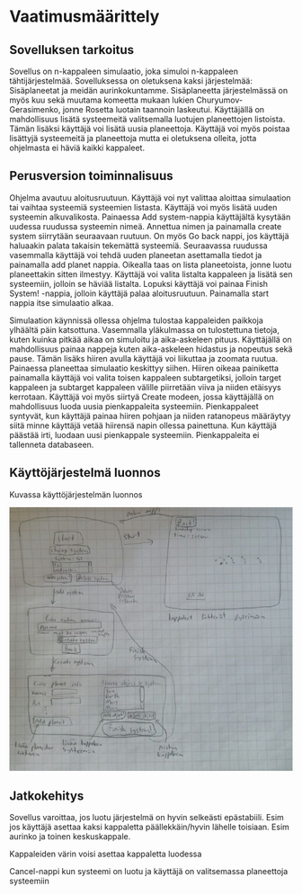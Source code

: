 # Vaatimusmäärittely
## Sovelluksen tarkoitus

Sovellus on n-kappaleen simulaatio, joka simuloi n-kappaleen tähtijärjestelmää. Sovelluksessa on oletuksena kaksi järjestelmää: Sisäplaneetat ja meidän aurinkokuntamme. Sisäplaneetta järjestelmässä on myös kuu sekä muutama komeetta mukaan lukien Churyumov-Gerasimenko, jonne Rosetta luotain taannoin laskeutui. Käyttäjällä on mahdollisuus lisätä systeemeitä valitsemalla luotujen planeettojen listoista. Tämän lisäksi käyttäjä voi lisätä uusia planeettoja. Käyttäjä voi myös poistaa lisättyjä systeemeitä ja planeettoja mutta ei oletuksena olleita, jotta ohjelmasta ei häviä kaikki kappaleet. 

## Perusversion toiminnalisuus

Ohjelma avautuu aloitusruutuun. Käyttäjä voi nyt valittaa aloittaa simulaation tai vaihtaa systeemiä systeemien listasta. Käyttäjä voi myös lisätä uuden systeemin alkuvalikosta. Painaessa Add system-nappia käyttäjältä kysytään uudessa ruudussa systeemin nimeä. Annettua nimen ja painamalla create system siirrytään seuraavaan ruutuun. On myös Go back nappi, jos käyttäjä haluaakin palata takaisin tekemättä systeemiä. Seuraavassa ruudussa vasemmalla käyttäjä voi tehdä uuden planeetan asettamalla tiedot ja painamalla add planet nappia. Oikealla taas on lista planeetoista, jonne luotu planeettakin sitten ilmestyy. Käyttäjä voi valita listalta kappaleen ja lisätä sen systeemiin, jolloin se häviää listalta. Lopuksi käyttäjä voi painaa Finish System! -nappia, jolloin käyttäjä palaa aloitusruutuun. Painamalla start nappia itse simulaatio alkaa.

Simulaation käynnissä ollessa ohjelma tulostaa kappaleiden paikkoja ylhäältä päin katsottuna. Vasemmalla yläkulmassa on tulostettuna tietoja, kuten kuinka pitkää aikaa on simuloitu ja aika-askeleen pituus. Käyttäjällä on mahdollisuus painaa nappeja kuten aika-askeleen hidastus ja nopeutus sekä pause. Tämän lisäks hiiren avulla käyttäjä voi liikuttaa ja zoomata ruutua. Painaessa planeettaa simulaatio keskittyy siihen. Hiiren oikeaa painiketta painamalla käyttäjä voi valita toisen kappaleen subtargetiksi, jolloin target kappaleen ja subtarget kappaleen välille piirretään viiva ja niiden etäisyys kerrotaan. Käyttäjä voi myös siirtyä Create modeen, jossa käyttäjällä on mahdollisuus luoda uusia pienkappaleita systeemiin. Pienkappaleet syntyvät, kun käyttäjä painaa hiiren pohjaan ja niiden ratanopeus määräytyy siitä minne käyttäjä vetää hiirensä napin ollessa painettuna. Kun käyttäjä päästää irti, luodaan uusi pienkappale systeemiin. Pienkappaleita ei tallenneta databaseen. 

## Käyttöjärjestelmä luonnos

Kuvassa käyttöjärjestelmän luonnos

![Luonnos](https://github.com/anttkukk/otm-harjoitustyo/blob/master/dokumentaatio/kayttis2.jpeg)
## Jatkokehitys

Sovellus varoittaa, jos luotu järjestelmä on hyvin selkeästi epästabiili. Esim jos käyttäjä asettaa kaksi kappaletta päällekkäin/hyvin lähelle toisiaan. Esim aurinko ja toinen keskuskappale.

Kappaleiden värin voisi asettaa kappaletta luodessa

Cancel-nappi kun systeemi on luotu ja käyttäjä on valitsemassa planeettoja systeemiin

